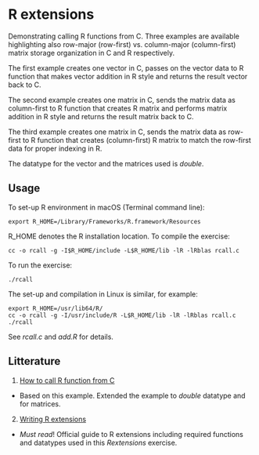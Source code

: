 # R extensions
Demonstrating calling R functions from C. Three examples are available highlighting
also row-major (row-first) vs. column-major (column-first) matrix storage organization
in C and R respectively.

The first example creates one vector in C, passes on the vector data to R function that
makes vector addition in R style and returns the result vector back to C.

The second example creates one matrix in C, sends the matrix data as column-first to R function
that creates R matrix and performs  matrix addition in R style and returns the result matrix back to C. 

The third example creates one matrix in C, sends the matrix data as row-first to R function
that creates (column-first) R matrix to match the row-first data for proper indexing in R.

The datatype for the vector and the matrices used is *double*. 

## Usage

To set-up R environment in macOS (Terminal command line):

	export R_HOME=/Library/Frameworks/R.framework/Resources
	
R_HOME denotes the R installation location. To compile the exercise:

	cc -o rcall -g -I$R_HOME/include -L$R_HOME/lib -lR -lRblas rcall.c
	
To run the exercise:
	
	./rcall

The set-up and compilation in Linux is similar, for example:

	export R_HOME=/usr/lib64/R/
 	cc -o rcall -g -I/usr/include/R -L$R_HOME/lib -lR -lRblas rcall.c
	./rcall

See *rcall.c* and *add.R* for details.
## Litterature

1. [How to call R function from C]( https://pabercrombie.com/wordpress/2014/05/how-to-call-an-r-function-from-c/)
  - Based on this example. Extended the example to *double* datatype and for matrices.
  
2. [Writing R extensions](https://cran.r-project.org/doc/manuals/R-exts.html)
  - *Must read*! Official guide to R extensions including required 
    functions and  datatypes used in this *Rextensions* exercise.
